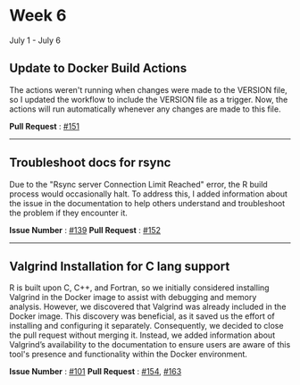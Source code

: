 # Week 6
July 1 - July 6

## Update to Docker Build Actions

The actions weren't running when changes were made to the VERSION file, so I updated the workflow to include the VERSION file as a trigger. Now, the actions will run automatically whenever any changes are made to this file.

**Pull Request** : [#151](https://github.com/r-devel/r-dev-env/pull/151)

-----------------


## Troubleshoot docs for rsync

Due to the "Rsync server Connection Limit Reached" error, the R build process would occasionally halt. To address this, I added information about the issue in the documentation to help others understand and troubleshoot the problem if they encounter it.

**Issue Number** : [#139](https://github.com/r-devel/r-dev-env/issues/139)
**Pull Request** : [#152](https://github.com/r-devel/r-dev-env/pull/152)


------------------


## Valgrind Installation for C lang support

R is built upon C, C++, and Fortran, so we initially considered installing Valgrind in the Docker image to assist with debugging and memory analysis. However, we discovered that Valgrind was already included in the Docker image. This discovery was beneficial, as it saved us the effort of installing and configuring it separately. Consequently, we decided to close the pull request without merging it.
Instead, we added information about Valgrind’s availability to the documentation to ensure users are aware of this tool's presence and functionality within the Docker environment.

**Issue Number** : [#101](https://github.com/r-devel/r-dev-env/issues/101)
**Pull Request** : [#154](https://github.com/r-devel/r-dev-env/pull/154), [#163](https://github.com/r-devel/r-dev-env/pull/163)